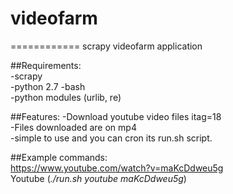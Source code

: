 # videofarm
============
scrapy videofarm application 

##Requirements:  
 -scrapy  
 -python 2.7
 -bash    
 -python modules (urlib, re)

##Features:
 -Download youtube video files itag=18  
 -Files downloaded are on mp4  
 -simple to use and you can cron its run.sh script.  


##Example commands:  
https://www.youtube.com/watch?v=maKcDdweu5g  
Youtube (_./run.sh youtube maKcDdweu5g_)

